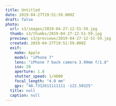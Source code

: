 ```yaml
---
title: Untitled
date: 2019-04-27T19:51:59.000Z
draft: false
photo:
  url: s3/images/2019-04-27-12-51-59.jpg
  thumb: s3/thumbs/2019-04-27-12-51-59.jpg
  preview: s3/previews/2019-04-27-12-51-59.jpg
  created: 2019-04-27T19:51:59.000Z
  exif:
    make: Apple
    model: "iPhone 7"
    lens: "iPhone 7 back camera 3.99mm f/1.8"
    iso: 20
    aperture: 1.8
    shutter_speed: 1/4000
    focal_length: "4.0 mm"
    gps: "48.7312611111111 -122.50325"
  title: null
  caption: null
---
```

